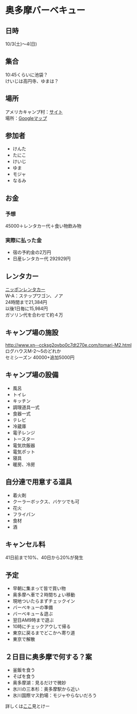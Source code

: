 # 奥多摩バーベキュー

## 日時
10/3(土)〜4(日)

## 集合
10:45くらいに池袋？  
けいじは高円寺、ゆまは？

## 場所
アメリカキャンプ村：[サイト](http://www.xn--ccksg2ovbo0c7dt270e.com/)  
場所：[Googleマップ](https://www.google.co.jp/maps/place/%E3%82%A2%E3%83%A1%E3%83%AA%E3%82%AB%E3%82%AD%E3%83%A3%E3%83%B3%E3%83%97%E6%9D%91/@35.8025159,139.1190405,19.25z/data=!4m2!3m1!1s0x0000000000000000:0x56efab2d6ec0c452)

## 参加者
- けんた
- たにこ
- けいじ
- ゆま
- モジャ
- なるみ

## お金  
### 予想
45000＋レンタカー代＋食い物飲み物  

### 実際に払った金
- 宿の予約金の2万円
- 日産レンタカー代 292929円

## レンタカー  
[ニッポンレンタカー](https://www.nipponrentacar.co.jp/service/wagon/index.htm)  
W-A：ステップワゴン、ノア  
24時間まで21,384円  
以後1日毎に15,984円  
ガソリン代を合わせて約４万

## キャンプ場の施設
http://www.xn--ccksg2ovbo0c7dt270e.com/tomari-M2.html  
ログハウスM-2〜5のどれか  
セミシーズン 40000+追加5000円

## キャンプ場の設備
- 風呂
- トイレ
- キッチン
- 調理道具一式
- 食器一式
- テレビ
- 冷蔵庫
- 電子レンジ
- トースター
- 電気炊飯器
- 電気ポット
- 寝具
- 暖房、冷房

## 自分達で用意する道具
- 着火剤
- クーラーボックス、バケツでも可
- 花火
- フライパン
- 食材
- 酒

## キャンセル料
41日前まで10%、40日から20%が発生

## 予定
- 早朝に集まって皆で買い物
- 奥多摩へ車で２時間ちょい移動
- 現地ついたらまずチェックイン
- バーベキューの準備
- バーベキュー＆遊ぶ
- 翌日AM9時まで遊ぶ
- 10時にチェックアウして帰る
- 東京に戻るまでどこかへ寄り道
- 東京で解散

## ２日目に奥多摩で何する？案
- 釜飯を食う
- そばを食う
- 奥多摩湖：見るだけで微妙
- 氷川の三本杉：奥多摩駅から近い
- 氷川国際マス釣場：モジャやらないだろう

詳しくは[ここ](http://find-travel.jp/article/11712)見とけー
